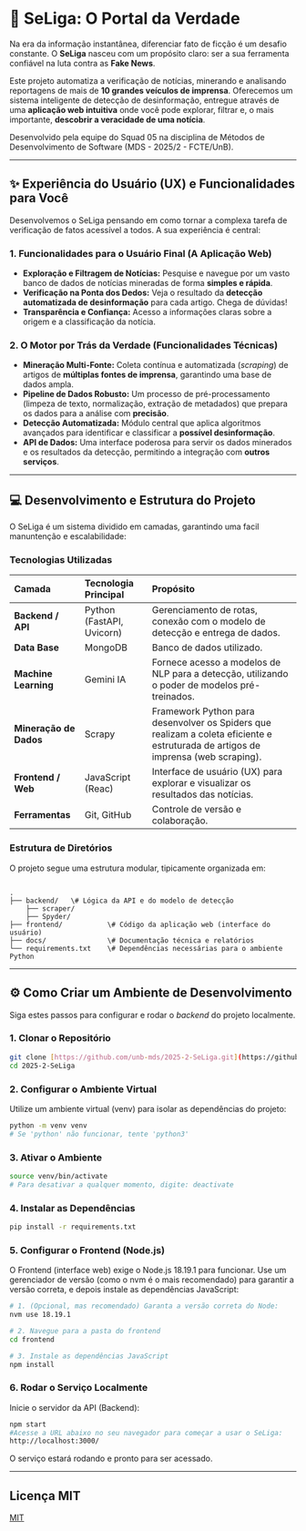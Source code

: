 # 🔎 SeLiga: O Portal da Verdade

Na era da informação instantânea, diferenciar fato de ficção é um desafio constante. O **SeLiga** nasceu com um propósito claro: ser a sua ferramenta confiável na luta contra as **Fake News**.

Este projeto automatiza a verificação de notícias, minerando e analisando reportagens de mais de **10 grandes veículos de imprensa**. Oferecemos um sistema inteligente de detecção de desinformação, entregue através de uma **aplicação web intuitiva** onde você pode explorar, filtrar e, o mais importante, **descobrir a veracidade de uma notícia**.

Desenvolvido pela equipe do Squad 05 na disciplina de Métodos de Desenvolvimento de Software (MDS - 2025/2 - FCTE/UnB).

---
## ✨ Experiência do Usuário (UX) e Funcionalidades para Você

Desenvolvemos o SeLiga pensando em como tornar a complexa tarefa de verificação de fatos acessível a todos. A sua experiência é central:

### 1. Funcionalidades para o Usuário Final (A Aplicação Web)

* **Exploração e Filtragem de Notícias:** Pesquise e navegue por um vasto banco de dados de notícias mineradas de forma **simples e rápida**.
* **Verificação na Ponta dos Dedos:** Veja o resultado da **detecção automatizada de desinformação** para cada artigo. Chega de dúvidas!
* **Transparência e Confiança:** Acesso a informações claras sobre a origem e a classificação da notícia.

### 2. O Motor por Trás da Verdade (Funcionalidades Técnicas)

* **Mineração Multi-Fonte:** Coleta contínua e automatizada (*scraping*) de artigos de **múltiplas fontes de imprensa**, garantindo uma base de dados ampla.
* **Pipeline de Dados Robusto:** Um processo de pré-processamento (limpeza de texto, normalização, extração de metadados) que prepara os dados para a análise com **precisão**.
* **Detecção Automatizada:** Módulo central que aplica algoritmos avançados para identificar e classificar a **possível desinformação**.
* **API de Dados:** Uma interface poderosa para servir os dados minerados e os resultados da detecção, permitindo a integração com **outros serviços**.

---

## 💻 Desenvolvimento e Estrutura do Projeto

O SeLiga é um sistema dividido em camadas, garantindo uma facil manuntenção e escalabilidade:

### Tecnologias Utilizadas

| Camada | Tecnologia Principal | Propósito |
| :--- | :--- | :--- |
| **Backend / API** | Python (FastAPI, Uvicorn) | Gerenciamento de rotas, conexão com o modelo de detecção e entrega de dados. |
| **Data Base** | MongoDB  | Banco de dados utilizado.|
| **Machine Learning**| Gemini IA | Fornece acesso a modelos de NLP para a detecção, utilizando o poder de modelos pré-treinados.|
| **Mineração de Dados**| Scrapy|	Framework Python para desenvolver os Spiders que realizam a coleta eficiente e estruturada de artigos de imprensa (web scraping).| 
| **Frontend / Web** | JavaScript (Reac) | Interface de usuário (UX) para explorar e visualizar os resultados das notícias. |
| **Ferramentas** | Git, GitHub | Controle de versão e colaboração. |

### Estrutura de Diretórios
O projeto segue uma estrutura modular, tipicamente organizada em:

```

.
├── backend/   \# Lógica da API e do modelo de detecção
    ├── scraper/   
    ├── Spyder/        
├── frontend/           \# Código da aplicação web (interface do usuário)
├── docs/               \# Documentação técnica e relatórios
└── requirements.txt    \# Dependências necessárias para o ambiente Python

````

---

## ⚙️ Como Criar um Ambiente de Desenvolvimento

Siga estes passos para configurar e rodar o *backend* do projeto localmente.

### 1. Clonar o Repositório
```bash
git clone [https://github.com/unb-mds/2025-2-SeLiga.git](https://github.com/unb-mds/2025-2-SeLiga.git)
cd 2025-2-SeLiga
````

### 2\. Configurar o Ambiente Virtual

Utilize um ambiente virtual (venv) para isolar as dependências do projeto:

```bash
python -m venv venv
# Se 'python' não funcionar, tente 'python3'
```

### 3\. Ativar o Ambiente

```bash
source venv/bin/activate
# Para desativar a qualquer momento, digite: deactivate
```

### 4\. Instalar as Dependências

```bash
pip install -r requirements.txt
```
### 5. Configurar o Frontend (Node.js)

O Frontend (interface web) exige o Node.js 18.19.1 para funcionar. 
Use um gerenciador de versão (como o nvm é o mais recomendado) para garantir a versão correta, e depois instale as dependências JavaScript:
```bash
# 1. (Opcional, mas recomendado) Garanta a versão correta do Node:
nvm use 18.19.1

# 2. Navegue para a pasta do frontend
cd frontend

# 3. Instale as dependências JavaScript
npm install
```


### 6\. Rodar o Serviço Localmente

Inicie o servidor da API (Backend):

```bash
npm start 
#Acesse a URL abaixo no seu navegador para começar a usar o SeLiga:
http://localhost:3000/
```

O serviço estará rodando e pronto para ser acessado.

-----
## Licença MIT
[MIT](https://github.com/unb-mds/2025-2-SeLiga/tree/main?tab=readme-ov-file#MIT-1-ov-file)
```
